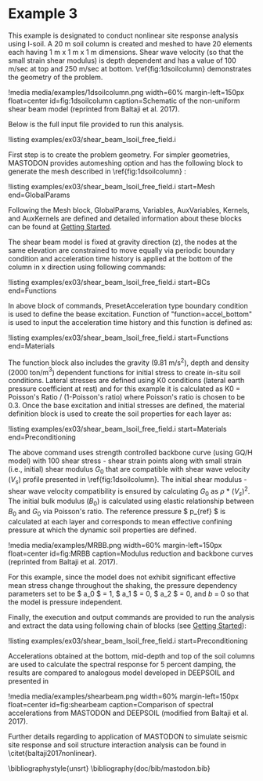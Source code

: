 # Example 3

This example is designated to conduct nonlinear site response analysis using I-soil. A 20 m soil column is created and meshed to have 20 elements each having 1 m x 1 m x 1 m dimensions. Shear wave velocity (so that the small strain shear modulus) is depth dependent and has a value of 100 m/sec at top and 250 m/sec at bottom. \ref{fig:1dsoilcolumn} demonstrates the geometry of the problem.

!media media/examples/1dsoilcolumn.png width=60% margin-left=150px float=center id=fig:1dsoilcolumn caption=Schematic of the non-uniform shear beam model (reprinted from Baltaji et al. 2017).

Below is the full input file provided to run this analysis.

!listing examples/ex03/shear_beam_Isoil_free_field.i

First step is to create the problem geometry. For simpler geometries, MASTODON provides automeshing option and has the following block to generate the mesh described in \ref{fig:1dsoilcolumn} :

!listing examples/ex03/shear_beam_Isoil_free_field.i start=Mesh end=GlobalParams

Following the Mesh block, GlobalParams, Variables, AuxVariables, Kernels, and AuxKernels are defined and detailed information about these blocks can be found at [Getting Started](manuals/user/index.md).

The shear beam model is fixed at gravity direction (z), the nodes at the same elevation are constrained to move equally via periodic boundary condition and acceleration time history is applied at the bottom of the column in x direction using following commands:

!listing examples/ex03/shear_beam_Isoil_free_field.i start=BCs end=Functions

In above block of commands, PresetAcceleration type boundary condition is used to define the bease excitation. Function of "function=accel_bottom" is used to input the acceleration time history and this function is defined as:

!listing examples/ex03/shear_beam_Isoil_free_field.i start=Functions end=Materials

The function block also includes the gravity (9.81 m/s$^2$), depth and density (2000 ton/m$^3$) dependent functions for initial stress to create in-situ soil conditions. Lateral stresses are defined using K0 conditions (lateral earth pressure coefficient at rest) and for this example it is calculated as K0 = Poisson's Ratio / (1-Poisson's ratio) where Poisson's ratio is chosen to be 0.3. Once the base excitation and initial stresses are defined, the material definition block is used to create the soil properties for each layer as:

!listing examples/ex03/shear_beam_Isoil_free_field.i start=Materials end=Preconditioning

The above command uses strength controlled backbone curve (using GQ/H model) with 100 shear stress - shear strain points along with small strain (i.e., initial) shear modulus $G_0$ that are compatible with shear wave velocity $(V_s)$ profile presented in \ref{fig:1dsoilcolumn}. The initial shear modulus - shear wave velocity compatibility is ensured by calculating $G_0$ as $\rho$ * $(V_s)^2$. The initial bulk modulus ($B_0$) is calculated using elastic relationship between $B_0$ and $G_0$ via Poisson's ratio.
The reference pressure $ p_{ref} $ is calculated at each layer and corresponds to mean effective confining pressure at which the dynamic soil properties are defined.

!media media/examples/MRBB.png width=60% margin-left=150px float=center id=fig:MRBB caption=Modulus reduction and backbone curves (reprinted from Baltaji et al. 2017).

For this example, since the model does not exhibit significant effective mean stress change throughout the shaking, the pressure dependency parameters set to be $ a_0 $ = 1, $ a_1 $ = 0, $ a_2 $ = 0, and $b$ = 0 so that the model is pressure independent.

Finally, the execution and output commands are provided to run the analysis and extract the data using following chain of blocks (see [Getting Started](manuals/user/index.md)):

!listing examples/ex03/shear_beam_Isoil_free_field.i start=Preconditioning

Accelerations obtained at the bottom, mid-depth and top of the soil columns are used to calculate the spectral response for 5 percent damping, the results are compared to analogous model developed in DEEPSOIL and presented in  

!media media/examples/shearbeam.png width=60% margin-left=150px float=center id=fig:shearbeam caption=Comparison of spectral accelerations from MASTODON and DEEPSOIL (modified from Baltaji et al. 2017).

Further details regarding to application of MASTODON to simulate seismic site response and soil structure interaction analysis can be found in \citet{baltaji2017nonlinear}.

\bibliographystyle{unsrt}
\bibliography{doc/bib/mastodon.bib}
